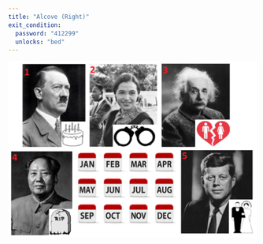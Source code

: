 ```yaml
---
title: "Alcove (Right)"
exit_condition:
  password: "412299"
  unlocks: "bed"
---
```


![biographic events](/images/biographic_events.png)